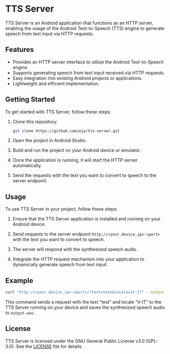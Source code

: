 # TTS Server

TTS Server is an Android application that functions as an HTTP server, enabling the usage of the Android Text-to-Speech (TTS) engine to generate speech from text input via HTTP requests.

## Features

- Provides an HTTP server interface to utilize the Android Text-to-Speech engine.
- Supports generating speech from text input received via HTTP requests.
- Easy integration into existing Android projects or applications.
- Lightweight and efficient implementation.

## Getting Started

To get started with TTS Server, follow these steps:

1. Clone this repository:

   ```bash
   git clone https://github.com/eja/tts-server.git
   ```

2. Open the project in Android Studio.

3. Build and run the project on your Android device or emulator.

4. Once the application is running, it will start the HTTP server automatically.

5. Send the requests with the text you want to convert to speech to the server endpoint.

## Usage

To use TTS Server in your project, follow these steps:

1. Ensure that the TTS Server application is installed and running on your Android device.

2. Send requests to the server endpoint `http://<your_device_ip>:<port>` with the text you want to convert to speech.

3. The server will respond with the synthesized speech audio.

4. Integrate the HTTP request mechanism into your application to dynamically generate speech from text input.

## Example

```bash
curl "http://<your_device_ip>:<port>/?text=test&locale=it-IT" --output output.wav
```

This command sends a request with the text "test" and locale "it-IT" to the TTS Server running on your device and saves the synthesized speech audio to `output.wav`.

## License

TTS Server is licensed under the GNU General Public License v3.0 (GPL-3.0). See the [LICENSE](LICENSE) file for details.
